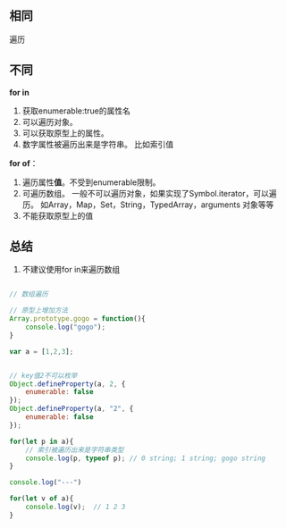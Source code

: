 ## 相同
遍历

## 不同
**for in**
1. 获取enumerable:true的属性名
2. 可以遍历对象。
3. 可以获取原型上的属性。
4. 数字属性被遍历出来是字符串。 比如索引值


**for of**：
1. 遍历属性**值**。不受到enumerable限制。
2. 可遍历数组。 一般不可以遍历对象，如果实现了Symbol.iterator，可以遍历。 如Array，Map，Set，String，TypedArray，arguments 对象等等
3. 不能获取原型上的值


## 总结
1. 不建议使用for in来遍历数组



```js

// 数组遍历

// 原型上增加方法
Array.prototype.gogo = function(){
    console.log("gogo");
}

var a = [1,2,3];


// key值2不可以枚举
Object.defineProperty(a, 2, {
    enumerable: false
});
Object.defineProperty(a, "2", {
    enumerable: false
});

for(let p in a){
    // 索引被遍历出来是字符串类型
    console.log(p, typeof p); // 0 string; 1 string; gogo string
}

console.log("---")

for(let v of a){
    console.log(v);  // 1 2 3
}



```


